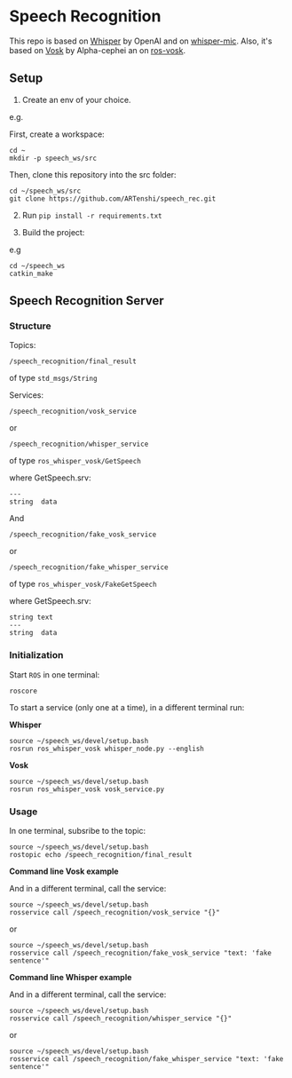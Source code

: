 # Speech Recognition
This repo is based on [Whisper](https://github.com/openai/whisper) by OpenAI and on [whisper-mic](https://github.com/mallorbc/whisper_mic).  Also, it's based on [Vosk](https://alphacephei.com/vosk/) by Alpha-cephei an on [ros-vosk](https://github.com/alphacep/ros-vosk).

## Setup

1. Create an env of your choice.

e.g.

First, create a workspace:

```
cd ~
mkdir -p speech_ws/src
```

Then, clone this repository into the src folder:

```
cd ~/speech_ws/src
git clone https://github.com/ARTenshi/speech_rec.git
```

2. Run ```pip install -r requirements.txt```

3. Build the project:

e.g 

```
cd ~/speech_ws
catkin_make
```

## Speech Recognition Server

### Structure

Topics:

```
/speech_recognition/final_result
```

of type `std_msgs/String`


Services:

```
/speech_recognition/vosk_service
```

or 

```
/speech_recognition/whisper_service
```

of type `ros_whisper_vosk/GetSpeech` 

where GetSpeech.srv:

```
---
string  data
```

And

```
/speech_recognition/fake_vosk_service
```

or 

```
/speech_recognition/fake_whisper_service
```

of type `ros_whisper_vosk/FakeGetSpeech` 

where GetSpeech.srv:

```
string text
---
string  data
```

### Initialization

Start `ROS` in one terminal:

```
roscore
```

To start a service (only one at a time), in a different terminal run:

**Whisper**

```
source ~/speech_ws/devel/setup.bash
rosrun ros_whisper_vosk whisper_node.py --english
```

**Vosk**

```
source ~/speech_ws/devel/setup.bash
rosrun ros_whisper_vosk vosk_service.py
```

### Usage

In one terminal, subsribe to the topic:

```
source ~/speech_ws/devel/setup.bash
rostopic echo /speech_recognition/final_result
```

**Command line Vosk example**

And in a different terminal, call the service:

```
source ~/speech_ws/devel/setup.bash
rosservice call /speech_recognition/vosk_service "{}"
```

or

```
source ~/speech_ws/devel/setup.bash
rosservice call /speech_recognition/fake_vosk_service "text: 'fake sentence'"
```

**Command line Whisper example**

And in a different terminal, call the service:

```
source ~/speech_ws/devel/setup.bash
rosservice call /speech_recognition/whisper_service "{}"
```

or

```
source ~/speech_ws/devel/setup.bash
rosservice call /speech_recognition/fake_whisper_service "text: 'fake sentence'"
```
